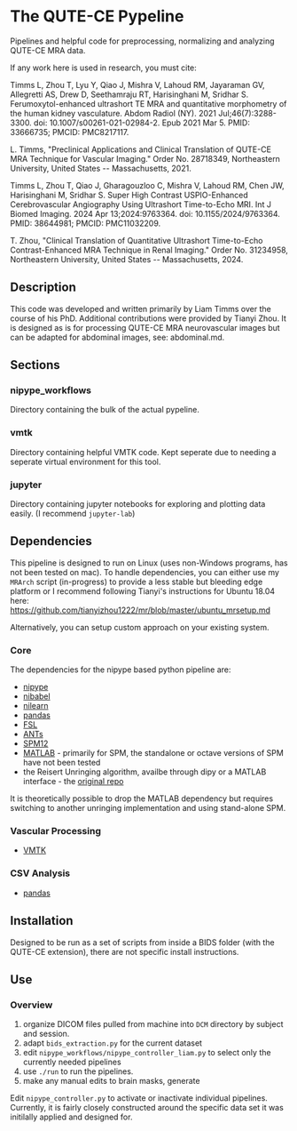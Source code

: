 # The QUTE-CE Pypeline

Pipelines and helpful code for preprocessing, normalizing and analyzing QUTE-CE MRA data.

If any work here is used in research, you must cite: 


Timms L, Zhou T, Lyu Y, Qiao J, Mishra V, Lahoud RM, Jayaraman GV, Allegretti AS, Drew D, Seethamraju RT, Harisinghani M, Sridhar S. Ferumoxytol-enhanced ultrashort TE MRA and quantitative morphometry of the human kidney vasculature. Abdom Radiol (NY). 2021 Jul;46(7):3288-3300. doi: 10.1007/s00261-021-02984-2. Epub 2021 Mar 5. PMID: 33666735; PMCID: PMC8217117.

L. Timms, "Preclinical Applications and Clinical Translation of QUTE-CE MRA Technique for Vascular Imaging." Order No. 28718349, Northeastern University, United States -- Massachusetts, 2021. 

Timms L, Zhou T, Qiao J, Gharagouzloo C, Mishra V, Lahoud RM, Chen JW, Harisinghani M, Sridhar S. Super High Contrast USPIO-Enhanced Cerebrovascular Angiography Using Ultrashort Time-to-Echo MRI. Int J Biomed Imaging. 2024 Apr 13;2024:9763364. doi: 10.1155/2024/9763364. PMID: 38644981; PMCID: PMC11032209.

T. Zhou, "Clinical Translation of Quantitative Ultrashort Time-to-Echo Contrast-Enhanced MRA Technique in Renal Imaging." Order No. 31234958, Northeastern University, United States -- Massachusetts, 2024. 

## Description

This code was developed and written primarily by Liam Timms over the course of his PhD. Additional contributions were provided by Tianyi Zhou. It is designed as is for processing QUTE-CE MRA neurovascular images but can be adapted for abdominal images, see: abdominal.md.

## Sections

### nipype_workflows

Directory containing the bulk of the actual pypeline.

### vmtk

Directory containing helpful VMTK code. Kept seperate due to needing a seperate virtual environment for this tool.

### jupyter

Directory containing jupyter notebooks for exploring and plotting data easily. (I recommend `jupyter-lab`)

## Dependencies

This pipeline is designed to run on Linux (uses non-Windows programs, has not been tested on mac). To handle dependencies, you can either use my `MRArch` script (in-progress) to provide a less stable but bleeding edge platform or I recommend following Tianyi's instructions for Ubuntu 18.04 here: https://github.com/tianyizhou1222/mr/blob/master/ubuntu_mrsetup.md

Alternatively, you can setup custom approach on your existing system.

### Core

The dependencies for the nipype based python pipeline are:

- [nipype](https://github.com/nipy/nipype)
- [nibabel](https://github.com/nipy/nibabel)
- [nilearn](https://github.com/nipy/nilearn)
- [pandas](https://github.com/pandas-dev/pandas)
- [FSL](https://fsl.fmrib.ox.ac.uk/fsl/fslwiki/FSL)
- [ANTs](https://github.com/ANTsX/ANTs)
- [SPM12](https://github.com/spm/spm12)
- [MATLAB](https://www.mathworks.com/products/matlab.html) - primarily for SPM, the standalone or octave versions of SPM have not been tested
- the Reisert Unringing algorithm, availbe through dipy or a MATLAB interface - the [original repo](https://bitbucket.org/reisert/unring/src/master/matlab/)

It is theoretically possible to drop the MATLAB dependency but requires switching to another unringing implementation and using stand-alone SPM.

### Vascular Processing

- [VMTK](https://github.com/vmtk/vmtk)

### CSV Analysis

- [pandas](https://github.com/pandas-dev/pandas)

## Installation

Designed to be run as a set of scripts from inside a BIDS folder (with the QUTE-CE extension), there are not specific install instructions.

## Use

### Overview
1. organize DICOM files pulled from machine into `DCM` directory by subject and session.
2. adapt `bids_extraction.py` for the current dataset
3. edit `nipype_workflows/nipype_controller_liam.py` to select only the currently needed pipelines
3. use `./run` to run the pipelines.
3. make any manual edits to brain masks, generate

Edit `nipype_controller.py` to activate or inactivate individual pipelines.
Currently, it is fairly closely constructed around the specific data set it was initilally applied and designed for.
